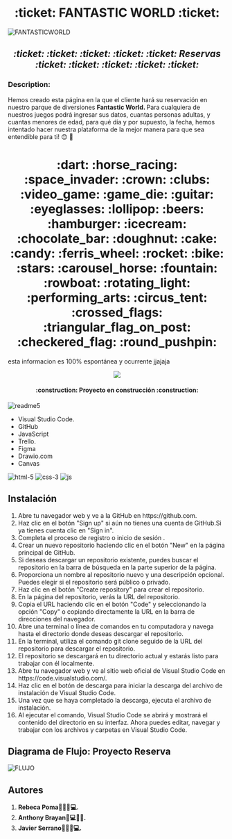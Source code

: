 <h1 align= center> :ticket: FANTASTIC WORLD :ticket: </h1> 


 ![FANTASTICWORLD](https://github.com/JaviSeC/reservasjs/assets/132766257/cf0caddf-027d-4a09-8d06-5f71d8ddf64a) 

<h2 align=center> <em> :ticket: :ticket: :ticket: :ticket: :ticket: Reservas :ticket: :ticket: :ticket: :ticket: :ticket: </em> </h2>

<h3>Description:</h3
  
Hemos creado esta página en la que el cliente hará su reservación en nuestro parque de diversiones <strong> Fantastic World. </strong> Para cualquiera de nuestros juegos podrá ingresar sus datos, cuantas personas adultas, y cuantas menores de edad, para qué día y por supuesto, la fecha, hemos intentado hacer nuestra plataforma de la mejor manera para que sea entendible para ti! :blush: :raised_hands:

<h1 align= center> :dart:  :horse_racing: :space_invader: :crown: :clubs: :video_game: :game_die: :guitar: :eyeglasses: :lollipop: :beers: :hamburger: :icecream:  :chocolate_bar:  :doughnut:  :cake:  :candy: :ferris_wheel: :rocket: :bike: :stars: :carousel_horse: :fountain: :rowboat:  :rotating_light: :performing_arts: :circus_tent: :crossed_flags: :triangular_flag_on_post: :checkered_flag: :round_pushpin: </h1>

esta informacion es 100% espontánea y ocurrente jjajaja

<p align="center"> 
 <img src="https://img.shields.io/badge/STATUS-EN%20DESAROLLO-green">
   </p>
   
   <h4 align="center">
:construction: Proyecto en construcción :construction:
</h4>

![readme5](https://github.com/JaviSeC/reservasjs/assets/132651136/65c7313c-429b-4f58-b43b-db86a9b5e6c2)

<ul>
  <li>Visual Studio Code.</li>
  <li>GitHub</li>
  <li>JavaScript</li>
  <li>Trello.</li>
  <li>Figma</li>
  <li>Drawio.com</li>
  <li>Canvas</li>
</ul>


![html-5](https://github.com/JaviSeC/reservasjs/assets/132766257/38de97c7-773f-4c51-9693-3c7091013bb7)  ![css-3](https://github.com/JaviSeC/reservasjs/assets/132766257/aeed1ec9-3d72-480f-8fb0-b16adb9aeb15)  ![js](https://github.com/JaviSeC/reservasjs/assets/132766257/0817c8cd-3509-4756-87ff-da4415d1dcaf)

 

## Instalación
<ol>
  <li>Abre tu navegador web y ve a la GitHub en https://github.com.</li>
  <li>Haz clic en el botón "Sign up" si aún no tienes una cuenta de GitHub.Si ya tienes cuenta  clic en "Sign in".</li>
  <li>Completa el proceso de registro o inicio de sesión .</li>
  <li>Crear un nuevo repositorio haciendo clic en el botón "New" en la página principal de GitHub.</li>
  <li>Si deseas descargar un repositorio existente, puedes buscar el repositorio en la barra de búsqueda en la parte superior de la página.</li>
  <li>Proporciona un nombre al repositorio nuevo y una descripción opcional. Puedes elegir si el repositorio será público o privado.</li>
  <li>Haz clic en el botón "Create repository" para crear el repositorio.</li>
  <li>En la página del repositorio, verás la URL del repositorio.</li>
  <li>Copia el URL haciendo clic en el botón "Code" y seleccionando la opción "Copy" o copiando directamente la URL en la barra de direcciones del navegador.</li>
  <li>Abre una terminal o línea de comandos en tu computadora y navega hasta el directorio donde deseas descargar el repositorio.</li>
  <li>En la terminal, utiliza el comando git clone seguido de la URL del repositorio para descargar el repositorio. </li>
  <li>El repositorio se descargará en tu directorio actual y estarás listo para trabajar con él localmente.</li>
  <li>Abre tu navegador web y ve al sitio web oficial de Visual Studio Code en https://code.visualstudio.com/.</li>
  <li>Haz clic en el botón de descarga para iniciar la descarga del archivo de instalación de Visual Studio Code.</li>
  <li>Una vez que se haya completado la descarga, ejecuta el archivo de instalación.</li>
 <li>Al ejecutar el comando, Visual Studio Code se abrirá y mostrará el contenido del directorio en su interfaz. Ahora puedes editar, navegar y trabajar con los archivos y carpetas en Visual Studio Code.</li>
</ol>

## Diagrama de Flujo: Proyecto Reserva

![FLUJO](https://github.com/JaviSeC/reservasjs/assets/132651136/2987e119-1777-4d70-8c75-fd28588a60ad)


## Autores
<ol>  
  <li><strong>Rebeca Poma🔨👨‍💻💻.</strong></li>

  <li><strong>Anthony Brayan🔨💻👨‍💻.</strong></li>
  <li><strong>Javier Serrano👨‍💻🔨💻.</strong></li>
</ol>


